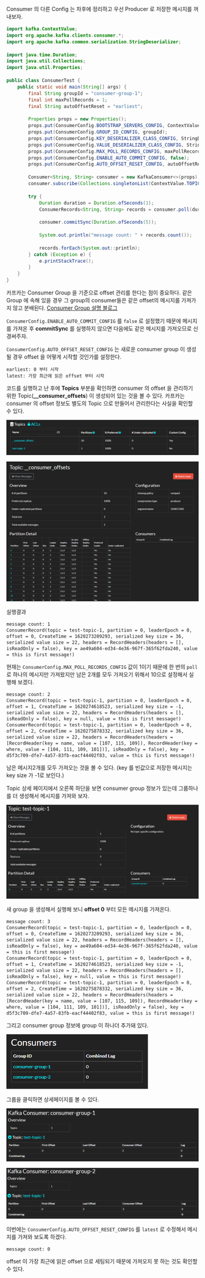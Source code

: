 Consumer 의 다른 Config 는 차후에 정리하고 우선 Producer 로 저장한 메시지를 꺼내보자.
```java
import kafka.ContextValue;
import org.apache.kafka.clients.consumer.*;
import org.apache.kafka.common.serialization.StringDeserializer;

import java.time.Duration;
import java.util.Collections;
import java.util.Properties;

public class ConsumerTest {
    public static void main(String[] args) {
        final String groupId = "consumer-group-1";
        final int maxPollRecords = 1;
        final String autoOffsetReset = "earliest";

        Properties props = new Properties();
        props.put(ConsumerConfig.BOOTSTRAP_SERVERS_CONFIG, ContextValue.KAFKA_BROKERS_ADDRESS);
        props.put(ConsumerConfig.GROUP_ID_CONFIG, groupId);
        props.put(ConsumerConfig.KEY_DESERIALIZER_CLASS_CONFIG, StringDeserializer.class.getName());
        props.put(ConsumerConfig.VALUE_DESERIALIZER_CLASS_CONFIG, StringDeserializer.class.getName());
        props.put(ConsumerConfig.MAX_POLL_RECORDS_CONFIG, maxPollRecords);
        props.put(ConsumerConfig.ENABLE_AUTO_COMMIT_CONFIG, false);
        props.put(ConsumerConfig.AUTO_OFFSET_RESET_CONFIG, autoOffsetReset);

        Consumer<String, String> consumer = new KafkaConsumer<>(props);
        consumer.subscribe(Collections.singletonList(ContextValue.TOPIC_ID));

        try {
            Duration duration = Duration.ofSeconds(1);
            ConsumerRecords<String, String> records = consumer.poll(duration);

            consumer.commitSync(Duration.ofSeconds(5));

            System.out.println("message count: " + records.count());

            records.forEach(System.out::println);
        } catch (Exception e) {
            e.printStackTrace();
        }
    }
}

```
카프카는 Consumer Group 을 기준으로 offset 관리를 한다는 점이 중요하다. 같은 Group 에 속해 있을 경우 그 group의 consumer들은 같은 offset의 메시지를 가져가지 않고 분배된다.
[Consumer Group 설명 블로그](https://jhleed.tistory.com/180#:~:text=%EC%BB%A8%EC%8A%88%EB%A8%B8%20%EA%B7%B8%EB%A3%B9(Consumer%20Group)%20%EC%9D%B4%EB%9E%80,%EB%AC%B6%EB%8A%94%20%EB%85%BC%EB%A6%AC%EC%A0%81%20%EA%B7%B8%EB%A3%B9%20%EB%8B%A8%EC%9C%84%EC%9D%B4%EB%8B%A4.)

`ConsumerConfig.ENABLE_AUTO_COMMIT_CONFIG` 를 `false` 로 설정했기 때문에 메시지를 가져온 후 **commitSync** 를 실행하지 않으면 다음에도 같은 메시지를 가져오므로 신경써주자.

`ConsumerConfig.AUTO_OFFSET_RESET_CONFIG` 는 새로운 consumer group 이 생성될 경우 offset 을 어떻게 시작할 것인가를 설정한다.
```
earliest: 0 부터 시작
latest: 가장 최근에 읽은 offset 부터 시작
```

코드를 실행하고 난 후에 **Topics** 부분을 확인하면 consumer 의 offset 을 관리하기 위한 Topic(**__consumer_offsets**) 이 생성되어 있는 것을 볼 수 있다. 
카프카는 consumer 의 offset 정보도 별도의 Topic 으로 만들어서 관리한다는 사실을 확인할 수 있다.

![consumer offset topic](/contents/dev/2021/05/07/image/consumer-1.png)

![consumer offset topic](/contents/dev/2021/05/07/image/consumer-2.png)

실행결과
```
message count: 1
ConsumerRecord(topic = test-topic-1, partition = 0, leaderEpoch = 0, offset = 0, CreateTime = 1620273209293, serialized key size = 36, serialized value size = 22, headers = RecordHeaders(headers = [], isReadOnly = false), key = ae49a604-ed34-4e36-967f-365f62fda240, value = this is first message!)
```

현재는 `ConsumerConfig.MAX_POLL_RECORDS_CONFIG` 값이 1이기 때문에 한 번의 `poll` 로 하나의 메시지만 가져왔지만 남은 2개를 모두 가져오기 위해서 10으로 설정해서 실행해 보겠다.

```
message count: 2
ConsumerRecord(topic = test-topic-1, partition = 0, leaderEpoch = 0, offset = 1, CreateTime = 1620274618523, serialized key size = -1, serialized value size = 22, headers = RecordHeaders(headers = [], isReadOnly = false), key = null, value = this is first message!)
ConsumerRecord(topic = test-topic-1, partition = 0, leaderEpoch = 0, offset = 2, CreateTime = 1620275878332, serialized key size = 36, serialized value size = 22, headers = RecordHeaders(headers = [RecordHeader(key = name, value = [107, 115, 109]), RecordHeader(key = where, value = [104, 111, 109, 101])], isReadOnly = false), key = d5f3c709-dfe7-4a57-83fb-eacf44402f83, value = this is first message!)
```
남은 메시지2개를 모두 가져오는 것을 볼 수 있다. (key 를 빈값으로 저장한 메시지는 key size 가 -1로 보인다.)

Topic 상세 페이지에서 오른쪽 하단을 보면 consumer group 정보가 있는데 그룹하나를 더 생성해서 메시지를 가져와 보자. 

![consumer offset topic](/contents/dev/2021/05/07/image/consumer-3.png)

새 group 을 생성해서 실행해 보니 **offset 0** 부터 모든 메시지를 가져온다.
```
message count: 3
ConsumerRecord(topic = test-topic-1, partition = 0, leaderEpoch = 0, offset = 0, CreateTime = 1620273209293, serialized key size = 36, serialized value size = 22, headers = RecordHeaders(headers = [], isReadOnly = false), key = ae49a604-ed34-4e36-967f-365f62fda240, value = this is first message!)
ConsumerRecord(topic = test-topic-1, partition = 0, leaderEpoch = 0, offset = 1, CreateTime = 1620274618523, serialized key size = -1, serialized value size = 22, headers = RecordHeaders(headers = [], isReadOnly = false), key = null, value = this is first message!)
ConsumerRecord(topic = test-topic-1, partition = 0, leaderEpoch = 0, offset = 2, CreateTime = 1620275878332, serialized key size = 36, serialized value size = 22, headers = RecordHeaders(headers = [RecordHeader(key = name, value = [107, 115, 109]), RecordHeader(key = where, value = [104, 111, 109, 101])], isReadOnly = false), key = d5f3c709-dfe7-4a57-83fb-eacf44402f83, value = this is first message!)
```
그리고 consumer group 정보에 group 이 하나더 추가돼 있다.

![consumer offset topic](/contents/dev/2021/05/07/image/consumer-4.png)

그룹을 클릭하면 상세페이지를 볼 수 있다.

![consumer offset topic](/contents/dev/2021/05/07/image/consumer-5.png)

![consumer offset topic](/contents/dev/2021/05/07/image/consumer-6.png)

이번에는 `ConsumerConfig.AUTO_OFFSET_RESET_CONFIG` 를 `latest` 로 수정해서 메시지를 가져와 보도록 하겠다.
```
message count: 0
```
offset 이 가장 최근에 읽은 offset 으로 세팅되기 때문에 가져오지 못 하는 것도 확인할 수 있다.
